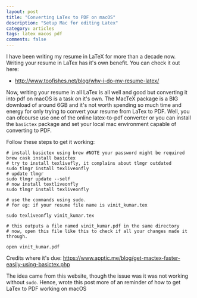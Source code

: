 ```yaml
---
layout: post
title: "Converting LaTex to PDF on macOS"
description: "Setup Mac for editing Latex"
category: articles
tags: latex macos pdf
comments: false
---
```


I have been writing my resume in LaTeX for more than a decade now. Writing your resume in LaTex has it's own benefit.
You can check it out here:
- http://www.toofishes.net/blog/why-i-do-my-resume-latex/

Now, writing your resume in all LaTex is all well and good but converting it into pdf on macOS is a task on it's own. The MacTeX package is a BIG download of around 6GB and it's not worth spending so much time and energy for only trying to convert your resume from LaTex to PDF. Well, you can ofcourse use one of the online latex-to-pdf converter or you can install the `basictex` package and set your local mac environment capable of converting to PDF.


Follow these steps to get it working:

```
# install basictex using brew #NOTE your password might be required
brew cask install basictex
# try to install texlivefly, it complains about tlmgr outdated
sudo tlmgr install texliveonfly
# update tlmgr
sudo tlmgr update --self
# now install textliveonfly
sudo tlmgr install texliveonfly

# use the commands using sudo.
# for eg: if your resume file name is vinit_kumar.tex

sudo texliveonfly vinit_kumar.tex

# this outputs a file named vinit_kumar.pdf in the same directory
# now, open this file like this to check if all your changes made it through.

open vinit_kumar.pdf
```

Credits where it's due: https://www.apptic.me/blog/get-mactex-faster-easily-using-basictex.php

The idea came from this website, though the issue was it was not working without `sudo`. Hence, wrote this post more of an reminder of how to get LaTex to PDF working on macOS
